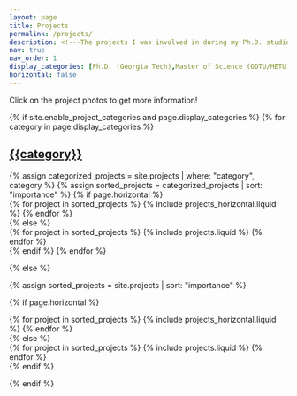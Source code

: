 ```yaml
---
layout: page
title: Projects
permalink: /projects/
description: <!---The projects I was involved in during my Ph.D. studies at Georgia Tech and M.S and B.S years at ODTU/METU--->
nav: true
nav_order: 1
display_categories: [Ph.D. (Georgia Tech),Master of Science (ODTU/METU),Bachelor of Science (ODTU/METU)]
horizontal: false
---
```


Click on the project photos to get more information!

<div class="projects">
  {% if site.enable_project_categories and page.display_categories %}
  <!-- Display categorized projects -->
    {% for category in page.display_categories %}
    <a id="{{ category }}" href=".#{{ category }}">
      <h2 class="category">{{category}}</h2>
    </a>
      {% assign categorized_projects = site.projects | where: "category", category %}
      {% assign sorted_projects = categorized_projects | sort: "importance" %}
      <!-- Generate cards for each project -->
      {% if page.horizontal %}
        <div class="container">
        <div class="row row-cols-1 row-cols-md-2">
          {% for project in sorted_projects %}
            {% include projects_horizontal.liquid %}
          {% endfor %}
          </div>
        </div>
      {% else %}
      <div class="row row-cols-1 row-cols-md-3">
          {% for project in sorted_projects %}
            {% include projects.liquid %}
          {% endfor %}
        </div>
      {% endif %}
    {% endfor %}

  {% else %}
  
  <!-- Display projects without categories -->
    
  {% assign sorted_projects = site.projects | sort: "importance" %}
  
   <!-- Generate cards for each project -->
    
  {% if page.horizontal %}
    
  <div class="container">
    <div class="row row-cols-1 row-cols-md-2">
        {% for project in sorted_projects %}
      {% include projects_horizontal.liquid %}
        {% endfor %}
        </div>
      </div>
    {% else %}
  <div class="row row-cols-1 row-cols-md-3">
        {% for project in sorted_projects %}
      {% include projects.liquid %}
        {% endfor %}
      </div>
    {% endif %}

  {% endif %}

</div>
